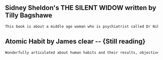## Sidney Sheldon's  THE SILENT WIDOW written by Tilly Bagshawe
```bash
This book is about a middle age woman who is psychiatrist called Dr Nikki Roberts, recent widow, face numerous life treats though she has no idea aound her. The drug market running on sreets are main reasons for killings and everyone corner Dr Nikki
```
## Atomic Habit by James clear -- {Still reading}
```bash
Wonderfully articulated about human habits and their results, objective of this book is every tiny habit matters good habit leads to good behaviour and bad one leads to worst
```
